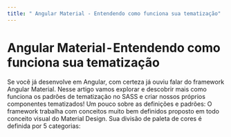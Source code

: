 ```yaml
---
title: " Angular Material - Entendendo como funciona sua tematização"
---
```


# Angular Material - Entendendo como funciona sua tematização

Se você já desenvolve em Angular, com certeza já ouviu falar do framework Angular Material. Nesse artigo vamos explorar e descobrir mais como funciona os padrões de tematização no SASS e criar nossos próprios componentes tematizados!
Um pouco sobre as definições e padrões:
O framework trabalha com conceitos muito bem definidos proposto em todo conceito visual do Material Design. Sua divisão de paleta de cores é definida  por 5 categorias: